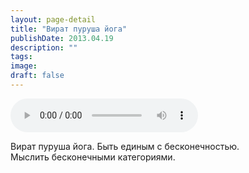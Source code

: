 ```yaml
---
layout: page-detail
title: "Вират пуруша йога"
publishDate: 2013.04.19
description: ""
tags:
image:
draft: false
---
```


<audio title="2013.04.19 - Вират пуруша йога.mp3" src="/upload/iblock/6b2/6b2452da5e5c529f0f8bf86369033d61.mp3" controls=""></audio>

 Вират пуруша йога. Быть единым с бесконечностью.  
Мыслить бесконечными категориями. 

  
